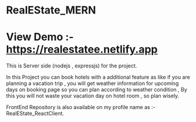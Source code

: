 # RealEState_MERN
# View Demo :- https://realestatee.netlify.app

This is Server side (nodejs , expressjs) for the project.

In this Project you can book hotels with a additional feature as like if you are planning a vacation trip , you will get weather information for upcoming days on booking page so you can plan according to weather condition , By this you will not waste your vacation day on hotel room , so plan wisely.

FrontEnd Repository is also available on my profile name as :- RealEState_ReactClient.

